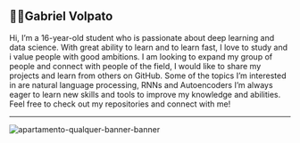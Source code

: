## 👩‍💻Gabriel Volpato

Hi, I’m a 16-year-old student who is passionate about deep learning and data science. With great ability to learn and to learn fast, I love to study and i value people with good ambitions. I am looking to expand my group of people and connect with people of the field, I would like to share my projects and learn from others on GitHub. Some of the topics I’m interested in are natural language processing, RNNs and Autoencoders I’m always eager to learn new skills and tools to improve my knowledge and abilities. Feel free to check out my repositories and connect with me!

--------------------

![apartamento-qualquer-banner-banner](https://user-images.githubusercontent.com/130118116/230592000-b522b1bd-61ca-46c2-8c81-cfc63d2302a6.gif)


